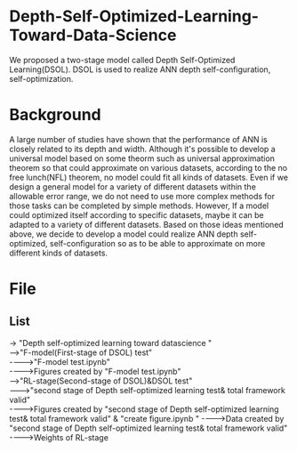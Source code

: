 # Depth-Self-Optimized-Learning-Toward-Data-Science
We proposed a two-stage model called Depth Self-Optimized Learning(DSOL). DSOL is used to realize ANN depth self-configuration, self-optimization. 
# Background
A large number of studies have shown that the performance of ANN is closely related to its depth and width. Although it's possible to develop a universal model based on some theorm such as universal approximation theorem so that could approximate on various datasets, according to the no free lunch(NFL) theorem, no model could fit all kinds of datasets. Even if we design a general model for a variety of different datasets within the allowable error range, we do not need to use more complex methods for those tasks can be completed by simple methods. However, If a model could optimized itself according to specific datasets, maybe it can be adapted to a variety of different datasets. Based on those ideas mentioned above, we decide to develop a model could realize ANN depth self-optimized, self-configuration so as to be able to approximate on more different kinds of datasets.
# File
## List
-> "Depth self-optimized learning toward datascience "  
-->"F-model(First-stage of DSOL) test"  
---->"F-model test.ipynb"  
---->Figures created by "F-model test.ipynb"  
-->"RL-stage(Second-stage of DSOL)&DSOL test"  
--->"second stage of Depth self-optimized learning test& total framework valid"  
---->Figures created by "second stage of Depth self-optimized learning test& total framework valid" & "create figure.ipynb  "
---->Data created by "second stage of Depth self-optimized learning test& total framework valid"  
---->Weights of RL-stage  
 
